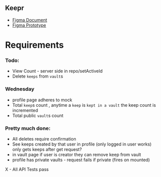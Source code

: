 ## Keepr

- [Figma Document](https://www.figma.com/file/Uui3335TxIEXWzgp4xrX9r/Keepr?node-id=0%3A1)
- [Figma Prototype](https://www.figma.com/proto/Uui3335TxIEXWzgp4xrX9r/Keepr?node-id=1%3A53&scaling=min-zoom)

# Requirements

### Todo:

- View Count - server side in repo/setActiveId
- Delete `keeps` from `vault`s

### Wednesday

- profile page adheres to mock
- Total `keep`s count , anytime a `keep` is `kept in a vault` the keep count is incremented
- Total public `vault`s count

### Pretty much done:

- All deletes require confirmation
- See keeps created by that user in profile (only logged in user works) only gets keeps after get request?
- in vault page if user is creator they can remove keep from vault
- profile has private vaults - request fails if private (fires on mounted)

X - All API Tests pass
